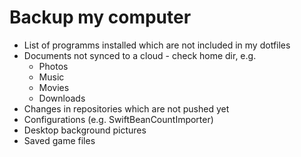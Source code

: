 # Backup my computer

- List of programms installed which are not included in my dotfiles
- Documents not synced to a cloud - check home dir, e.g.
  - Photos
  - Music
  - Movies
  - Downloads
- Changes in repositories which are not pushed yet
- Configurations (e.g. SwiftBeanCountImporter)
- Desktop background pictures
- Saved game files
